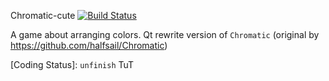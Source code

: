 Chromatic-cute [![Build Status](https://travis-ci.org/Texas-C/Chromatic-cute.svg?branch=master)](https://travis-ci.org/Texas-C/Chromatic-cute)

A game about arranging colors. Qt rewrite version of `Chromatic` (original by https://github.com/halfsail/Chromatic)

[Coding Status]: `unfinish` TuT
